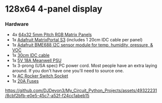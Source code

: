 # 128x64 4-panel display

### Hardware
- 4x [64x32 5mm Pitch RGB Matrix Panels](https://www.adafruit.com/product/2277)
- 1x [Adafruit MatrixPortal S3](https://www.adafruit.com/product/5778) (includes 1 20cm IDC cable per panel)
- 1x [Adafruit BME688 I2C sensor module for temp, humidity, pressure, & VOC](https://www.adafruit.com/product/5046)
- 1x [30cm IDC cable](https://www.amazon.com/dp/B07FZWH9S6)
- 1x [5V 18A Meanwell PSU](https://www.amazon.com/dp/B018TEAPRQ)
- 1x 3-prong (USA spec) PC power cord. Most people have an extra laying around. If you don't have one you'll need to source one.
- 1x [AC Rocker Switch Socket](https://www.amazon.com/dp/B07RQV2)
- 1x [20A Fuses](https://www.amazon.com/dp/B0B1CPZ7XH)


https://github.com/DJDevon3/My_Circuit_Python_Projects/assets/49322231/8cbf2bfb-e0e5-45c7-a52f-f24cc1abeb15

